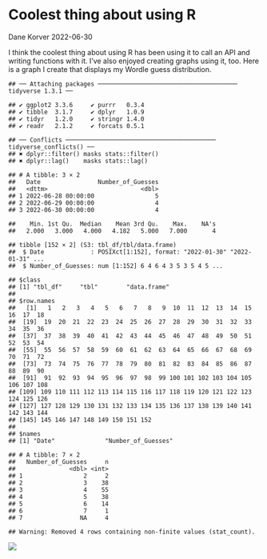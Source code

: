 Coolest thing about using R
================
Dane Korver
2022-06-30

I think the coolest thing about using R has been using it to call an API
and writing functions with it. I’ve also enjoyed creating graphs using
it, too. Here is a graph I create that displays my Wordle guess
distribution.

    ## ── Attaching packages ─────────────────────────────────────── tidyverse 1.3.1 ──

    ## ✔ ggplot2 3.3.6     ✔ purrr   0.3.4
    ## ✔ tibble  3.1.7     ✔ dplyr   1.0.9
    ## ✔ tidyr   1.2.0     ✔ stringr 1.4.0
    ## ✔ readr   2.1.2     ✔ forcats 0.5.1

    ## ── Conflicts ────────────────────────────────────────── tidyverse_conflicts() ──
    ## ✖ dplyr::filter() masks stats::filter()
    ## ✖ dplyr::lag()    masks stats::lag()

    ## # A tibble: 3 × 2
    ##   Date                Number_of_Guesses
    ##   <dttm>                          <dbl>
    ## 1 2022-06-28 00:00:00                 5
    ## 2 2022-06-29 00:00:00                 4
    ## 3 2022-06-30 00:00:00                 4

    ##    Min. 1st Qu.  Median    Mean 3rd Qu.    Max.    NA's 
    ##   2.000   3.000   4.000   4.182   5.000   7.000       4

    ## tibble [152 × 2] (S3: tbl_df/tbl/data.frame)
    ##  $ Date             : POSIXct[1:152], format: "2022-01-30" "2022-01-31" ...
    ##  $ Number_of_Guesses: num [1:152] 6 4 6 4 3 5 3 5 4 5 ...

    ## $class
    ## [1] "tbl_df"     "tbl"        "data.frame"
    ## 
    ## $row.names
    ##   [1]   1   2   3   4   5   6   7   8   9  10  11  12  13  14  15  16  17  18
    ##  [19]  19  20  21  22  23  24  25  26  27  28  29  30  31  32  33  34  35  36
    ##  [37]  37  38  39  40  41  42  43  44  45  46  47  48  49  50  51  52  53  54
    ##  [55]  55  56  57  58  59  60  61  62  63  64  65  66  67  68  69  70  71  72
    ##  [73]  73  74  75  76  77  78  79  80  81  82  83  84  85  86  87  88  89  90
    ##  [91]  91  92  93  94  95  96  97  98  99 100 101 102 103 104 105 106 107 108
    ## [109] 109 110 111 112 113 114 115 116 117 118 119 120 121 122 123 124 125 126
    ## [127] 127 128 129 130 131 132 133 134 135 136 137 138 139 140 141 142 143 144
    ## [145] 145 146 147 148 149 150 151 152
    ## 
    ## $names
    ## [1] "Date"              "Number_of_Guesses"

    ## # A tibble: 7 × 2
    ##   Number_of_Guesses     n
    ##               <dbl> <int>
    ## 1                 2     2
    ## 2                 3    38
    ## 3                 4    55
    ## 4                 5    38
    ## 5                 6    14
    ## 6                 7     1
    ## 7                NA     4

    ## Warning: Removed 4 rows containing non-finite values (stat_count).

![](blog3_files/figure-gfm/unnamed-chunk-1-1.png)<!-- -->
